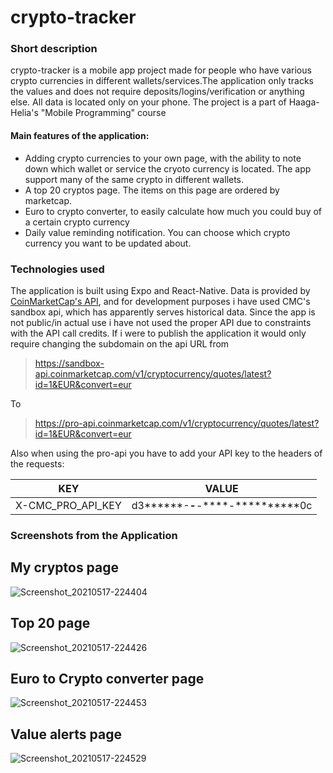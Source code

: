 # crypto-tracker
### Short description
crypto-tracker is a mobile app project made for people who have various crypto currencies in different wallets/services.The application only tracks the values and does not require deposits/logins/verification or anything else. All data is located only on your phone. The project is a part of Haaga-Helia's "Mobile Programming" course
#### Main features of the application:

* Adding crypto currencies to your own page, with the ability to note down which wallet or service the cryoto currency is located. The app support many of the same crypto in different wallets.
* A top 20 cryptos page. The items on this page are ordered by marketcap.
* Euro to crypto converter, to easily calculate how much you could buy of a certain crypto currency
* Daily value reminding notification. You can choose which crypto currency you want to be updated about.

### Technologies used

The application is built using Expo and React-Native.
Data is provided by [CoinMarketCap's API](https://coinmarketcap.com/api/), and for development purposes i have used CMC's sandbox api, which has apparently serves historical data. Since the app is not public/in actual use i have not used the proper API due to constraints with the API call credits. If i were to publish the application it would only require changing the subdomain on the api URL from 

> https://sandbox-api.coinmarketcap.com/v1/cryptocurrency/quotes/latest?id=1&EUR&convert=eur

To

>https://pro-api.coinmarketcap.com/v1/cryptocurrency/quotes/latest?id=1&EUR&convert=eur

Also when using the pro-api you have to add your API key to the headers of the requests:

| KEY        | VALUE           
| ------------- |-------------| 
|   X-CMC_PRO_API_KEY  | d3******-****-****-****-**********0c | 
 
### Screenshots from the Application

## My cryptos page
![Screenshot_20210517-224404](https://user-images.githubusercontent.com/23129834/118551047-2168de00-b766-11eb-9b16-80e8f54aeb94.jpg)

## Top 20 page
![Screenshot_20210517-224426](https://user-images.githubusercontent.com/23129834/118551062-2463ce80-b766-11eb-8dfe-a4787cee1125.jpg)

## Euro to Crypto converter page
![Screenshot_20210517-224453](https://user-images.githubusercontent.com/23129834/118551092-2e85cd00-b766-11eb-92b4-611972732982.jpg)

## Value alerts page
![Screenshot_20210517-224529](https://user-images.githubusercontent.com/23129834/118551112-35acdb00-b766-11eb-9451-e1242c8f6bd1.jpg)

